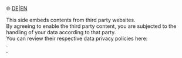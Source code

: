 &#127760; [DE](./?lang=de)|[EN](./?lang=en)

This side embeds contents from third party websites.  
By agreeing to enable the third party content, you are subjected to the handling of your data according to that party.  
You can review their respective data privacy policies here:  
<span class="md-policiesSoundcloud"></span>.  
<span class="md-policiesVimeo"></span>.
